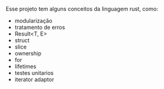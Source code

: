 Esse projeto tem alguns conceitos da linguagem rust, como:
- modularização
- tratamento de erros
- Result<T, E>
- struct
- slice
- ownership
- for
- lifetimes
- testes unitarios
- iterator adaptor